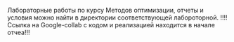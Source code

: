 Лабораторные работы по курсу Методов оптимизации, отчеты и условия можно найти в директории соответствующей лабороторной.
!!!!Ссылка на Google-collab с кодом и реализацией находится в начале отчеа!!!
